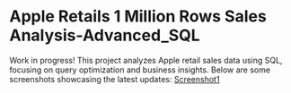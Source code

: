 # Apple Retails 1 Million Rows Sales Analysis-Advanced_SQL

Work in progress! This project analyzes Apple retail sales data using SQL, focusing on query optimization and business insights. Below are some screenshots showcasing the latest updates:
[Screenshot1](https://github.com/akashdeep-portfolio/Apple-Retails-Sales-Analysis_1MillionRows-Advanced-SQL/blob/main/Screenshot%202025-02-10%20014832.png)
